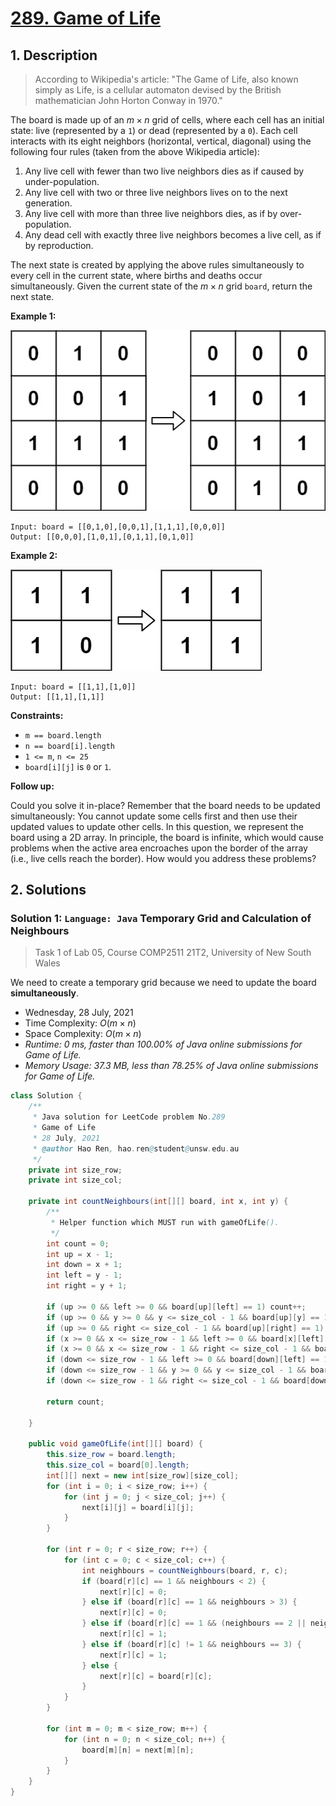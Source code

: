 # [289. Game of Life](https://leetcode.com/problems/game-of-life/)

## 1. Description

> According to Wikipedia's article: "The Game of Life, also known simply as Life, is a cellular automaton devised by the British mathematician John Horton Conway in 1970."

The board is made up of an $m \times n$ grid of cells, where each cell has an initial state: live (represented by a `1`) or dead (represented by a `0`). Each cell interacts with its eight neighbors (horizontal, vertical, diagonal) using the following four rules (taken from the above Wikipedia article):

1. Any live cell with fewer than two live neighbors dies as if caused by under-population.
2. Any live cell with two or three live neighbors lives on to the next generation.
3. Any live cell with more than three live neighbors dies, as if by over-population.
4. Any dead cell with exactly three live neighbors becomes a live cell, as if by reproduction.

The next state is created by applying the above rules simultaneously to every cell in the current state, where births and deaths occur simultaneously. Given the current state of the $m \times n$ grid `board`, return the next state.

**Example 1:**

![](289_example_1.jpg)

```
Input: board = [[0,1,0],[0,0,1],[1,1,1],[0,0,0]]
Output: [[0,0,0],[1,0,1],[0,1,1],[0,1,0]]
```

**Example 2:**

![](289_example_2.jpg)

```
Input: board = [[1,1],[1,0]]
Output: [[1,1],[1,1]]
```

**Constraints:**

- `m == board.length`
- `n == board[i].length`
- `1 <= m`, `n <= 25`
- `board[i][j]` is `0` or `1`.

**Follow up:**

Could you solve it in-place? Remember that the board needs to be updated simultaneously: You cannot update some cells first and then use their updated values to update other cells.
In this question, we represent the board using a 2D array. In principle, the board is infinite, which would cause problems when the active area encroaches upon the border of the array (i.e., live cells reach the border). How would you address these problems?


## 2. Solutions

### Solution 1: `Language: Java` Temporary Grid and Calculation of Neighbours

> Task 1 of Lab 05, Course COMP2511 21T2, University of New South Wales

We need to create a temporary grid because we need to update the board **simultaneously**.

- Wednesday, 28 July, 2021
- Time Complexity: $O(m \times n)$
- Space Complexity: $O(m \times n)$
- *Runtime: 0 ms, faster than 100.00% of Java online submissions for Game of Life.*
- *Memory Usage: 37.3 MB, less than 78.25% of Java online submissions for Game of Life.*

```Java
class Solution {
    /**
     * Java solution for LeetCode problem No.289
     * Game of Life
     * 28 July, 2021
     * @author Hao Ren, hao.ren@student@unsw.edu.au
     */
    private int size_row;
    private int size_col;

    private int countNeighbours(int[][] board, int x, int y) {
        /**
         * Helper function which MUST run with gameOfLife().
         */
        int count = 0;
        int up = x - 1;
        int down = x + 1;
        int left = y - 1;
        int right = y + 1;

        if (up >= 0 && left >= 0 && board[up][left] == 1) count++;
        if (up >= 0 && y >= 0 && y <= size_col - 1 && board[up][y] == 1) count++;
        if (up >= 0 && right <= size_col - 1 && board[up][right] == 1) count++;
        if (x >= 0 && x <= size_row - 1 && left >= 0 && board[x][left] == 1) count++;
        if (x >= 0 && x <= size_row - 1 && right <= size_col - 1 && board[x][right] == 1) count++;
        if (down <= size_row - 1 && left >= 0 && board[down][left] == 1) count++;
        if (down <= size_row - 1 && y >= 0 && y <= size_col - 1 && board[down][y] == 1) count++;
        if (down <= size_row - 1 && right <= size_col - 1 && board[down][right] == 1) count++;

        return count;

    }

    public void gameOfLife(int[][] board) {
        this.size_row = board.length;
        this.size_col = board[0].length;
        int[][] next = new int[size_row][size_col];
        for (int i = 0; i < size_row; i++) {
            for (int j = 0; j < size_col; j++) {
                next[i][j] = board[i][j];
            }
        }

        for (int r = 0; r < size_row; r++) {
            for (int c = 0; c < size_col; c++) {
                int neighbours = countNeighbours(board, r, c);
                if (board[r][c] == 1 && neighbours < 2) {
                    next[r][c] = 0;
                } else if (board[r][c] == 1 && neighbours > 3) {
                    next[r][c] = 0;
                } else if (board[r][c] == 1 && (neighbours == 2 || neighbours == 3)) {
                    next[r][c] = 1;
                } else if (board[r][c] != 1 && neighbours == 3) {
                    next[r][c] = 1;
                } else {
                    next[r][c] = board[r][c];
                }
            }
        }

        for (int m = 0; m < size_row; m++) {
            for (int n = 0; n < size_col; n++) {
                board[m][n] = next[m][n];
            }
        }
    }
}

```
